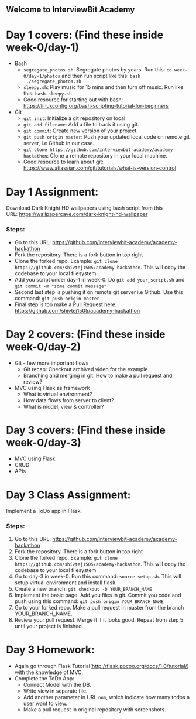 ## Welcome to InterviewBit Academy

# Day 1 covers: (Find these inside week-0/day-1)
* Bash
    * `segregate_photos.sh`: Segregate photos by years. Run this: `cd week-0/day-1/photos` and then run script like this: `bash ../segregate_photos.sh`
    * `sleepy.sh`: Play music for 15 mins and then turn off music. Run like this: `bash sleepy.sh`
    * Good resource for starting out with bash: https://linuxconfig.org/bash-scripting-tutorial-for-beginners
* Git
    * `git init`: Initialize a git repository on local.
    * `git add filename`: Add a file to track it using git.
    * `git commit`: Create new version of your project.
    * `git push origin master`: Push your updated local code on remote git server, i.e Github in our case.
    * `git clone https://github.com/interviewbit-academy/academy-hackathon`: Clone a remote repository in your local machine.
    * Good resource to learn about git: https://www.atlassian.com/git/tutorials/what-is-version-control

# Day 1 Assignment:
Download Dark Knight HD wallpapers using bash script from this URL: https://wallpapercave.com/dark-knight-hd-wallpaper

### Steps:
* Go to this URL: https://github.com/interviewbit-academy/academy-hackathon
* Fork the repository. There is a fork button in top right
* Clone the forked repo. Example: `git clone https://github.com/shivtej1505/academy-hackathon`. This will copy the codebase to your local filesystem
* Add you script under day-1 in week-0. Do `git add your_script.sh` and `git commit -m "some commit message"`
* Second last step is pushing it on remote git server i.e Github. Use this command: `git push origin master`
* Final step is too make a Pull Request here: https://github.com/shivtej1505/academy-hackathon

# Day 2 covers: (Find these inside week-0/day-2)
* Git - few more important flows
    * Git recap: Checkout archived video for the example.
    * Branching and merging in git. How to make a pull request and review?
* MVC using Flask as framework
    * What is virtual environment?
    * How data flows from server to client?
    * What is model, view & controller?

# Day 3 covers: (Find these inside week-0/day-3)
* MVC using Flask
* CRUD
* APIs

# Day 3 Class Assignment:
Implement a ToDo app in Flask.

### Steps:
1. Go to this URL: https://github.com/interviewbit-academy/academy-hackathon
2. Fork the repository. There is a fork button in top right
3. Clone the forked repo. Example: `git clone https://github.com/shivtej1505/academy-hackathon`. This will copy the codebase to your local filesystem.
4. Go to day-3 in week-0. Run this command: `source setup.sh`. This will setup virtual environment and install flask.
5. Create a new branch: `git checkout -b YOUR_BRANCH_NAME`
5. Implement the basic page. Add you files in git. Commit you code and push using this command: `git push origin YOUR_BRANCH_NAME`
6. Go to your forked repo. Make a pull request in master from the branch YOUR_BRANCH_NAME.
7. Review your pull request. Merge it if it looks good. Repeat from step 5 until your project is finished.


# Day 3 Homework:
* Again go through Flask Tutorial(http://flask.pocoo.org/docs/1.0/tutorial/) with the knowledge of MVC.
* Complete the ToDo App:
    * Connect Model with the DB.
    * Write view in separate file.
    * Add another parameter in URL `num`, which indicate how many todos a user want to view.
    * Make a pull request in original repository with screenshots.
    
    
   
